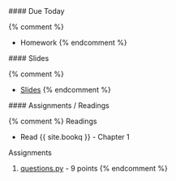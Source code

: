<article class="due" markdown="block">
####  Due Today

{% comment %}
* Homework
{% endcomment %}

</article>

<article class="slides" markdown="block">
####  Slides


{% comment %}
* [Slides](classes/01/intro.html)
{% endcomment %}

</article>

<article class="assignments" markdown="block">
####  Assignments / Readings		

{% comment %}
Readings

* Read {{ site.bookq }} - Chapter 1

Assignments 

1. [questions.py](homework/hw01/questions.py) - 9 points
{% endcomment %}
</article>
